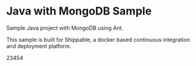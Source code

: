 Java with MongoDB Sample
================
Sample Java project with MongoDB using Ant.

This sample is built for Shippable, a docker based continuous integration and deployment platform.


23454
